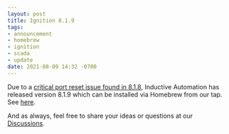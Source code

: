 ```yaml
---
layout: post
title: Ignition 8.1.9
tags:
- announcement
- homebrew
- ignition
- scada
- update
date: 2021-08-09 14:32 -0700
---
```

Due to a [critical port reset issue found in 8.1.8](https://support.inductiveautomation.com/hc/en-us/articles/4406741737357-Critical-Port-Reset-Issue-in-8-1-8), Inductive Automation has released version 8.1.9 which can be installed via Homebrew from our tap. See [here](https://formulae.coatl.dev/formula/ignition).

And as always, feel free to share your ideas or questions at our [Discussions](https://github.com/coatl-dev/discussions/discussions).